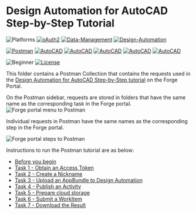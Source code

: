 # Design Automation for AutoCAD Step-by-Step Tutorial

![Platforms](https://img.shields.io/badge/Web-Windows|MacOS-lightgray.svg)
[![oAuth2](https://img.shields.io/badge/Authentication-v1-green.svg)](http://developer.autodesk.com/)
[![Data-Management](https://img.shields.io/badge/Data%20Management-v2-green.svg)](http://developer.autodesk.com/)
[![Design-Automation](https://img.shields.io/badge/Design%20Automation-v3-green.svg)](http://developer.autodesk.com/)

[![Postman](https://img.shields.io/badge/Postman-v7-orange.svg)](https://www.getpostman.com/)
[![AutoCAD](https://img.shields.io/badge/AutoCAD-2016-DF1B22.svg)](http://developer.autodesk.com/)
[![AutoCAD](https://img.shields.io/badge/AutoCAD-2017-DF1B22.svg)](http://developer.autodesk.com/)
[![AutoCAD](https://img.shields.io/badge/AutoCAD-2018-DF1B22.svg)](http://developer.autodesk.com/)
[![AutoCAD](https://img.shields.io/badge/AutoCAD-2019-DF1B22.svg)](http://developer.autodesk.com/)
[![AutoCAD](https://img.shields.io/badge/AutoCAD-2020-DF1B22.svg)](http://developer.autodesk.com/)


![Beginner](https://img.shields.io/badge/Level-Beginner-green.svg)
[![License](https://img.shields.io/:license-MIT-blue.svg)](http://opensource.org/licenses/MIT)

This folder contains a Postman Collection that contains the requests used in the [Design Automation for AutoCAD Step-by-Step tutorial](https://forge.autodesk.com/en/docs/design-automation/v3/tutorials/autocad/) on the Forge Portal. 

On the Postman sidebar, requests are stored in folders that have the same name as the corresponding task in the Forge portal.
![Forge portal menu to Postman](images/forge_portal_2_acad_postman_menu_01.png "Forge portal task to Postman mapping")

Individual requests in Postman have the same names as the corresponding step in the Forge portal.

![Forge portal steps to Postman](images/forge_portal_2_acad_postman_menu_02.png "Forge portal task to Postman mapping")

Instructions to run the Postman tutorial are as below:

- [Before you begin](instructions/before_you_begin.md)
- [Task 1 - Obtain an Access Token](instructions/task-1.md)
- [Task 2 - Create a Nickname](instructions/task-2.md)
- [Task 3 - Upload an AppBundle to Design Automation](instructions/task-3.md)
- [Task 4 - Publish an Activity](instructions/task-4.md)
- [Task 5 - Prepare cloud storage](instructions/task-5.md)
- [Task 6 - Submit a WorkItem](instructions/task-6.md)
- [Task 7 - Download the Result](instructions/task-7.md)






